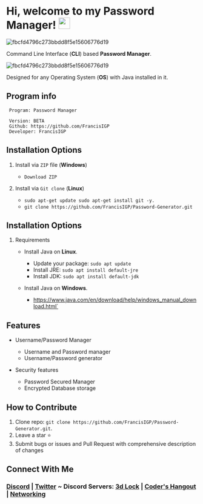 # Hi, welcome to my Password Manager! <img width="30" src="https://emojis.slackmojis.com/emojis/images/1593555389/9579/blob_excited.gif?1593555389" alt="party blob" />

![fbcfd4796c273bbdd8f5e15606776d19](https://user-images.githubusercontent.com/75497349/117658110-ef3b0780-b1cc-11eb-968b-4241ae606e64.jpg)

Command Line Interface (**CLI**) based **Password Manager**.  

![fbcfd4796c273bbdd8f5e15606776d19](https://user-images.githubusercontent.com/75497349/117658040-dc283780-b1cc-11eb-9864-19859fe64d85.jpg)

Designed for any Operating System (**OS**) with Java installed in it.

**Program info**
---

```
 Program: Password Manager
 
 Version: BETA
 Github: https://github.com/FrancisIGP
 Developer: FrancisIGP
```
**Installation Options**
---

1. Install via `ZIP` file (**Windows**)

   + `Download ZIP`
   
2. Install via `Git clone` (**Linux**)

   + `sudo apt-get update sudo apt-get install git -y.`
   + `git clone https://github.com/FrancisIGP/Password-Generator.git`

**Installation Options**
---

1. Requirements
   
   - Install Java on **Linux**.
   
     + Update your package: `sudo apt update`
     + Install JRE: `sudo apt install default-jre`
     + Install JDK: `sudo apt install default-jdk`
   - Install Java on **Windows**.
   
     + https://www.java.com/en/download/help/windows_manual_download.html`


**Features**
---

- Username/Password Manager

  + Username and Password manager
  + Username/Password generator
  
- Security features 
 
  + Password Secured Manager
  + Encrypted Database storage
   
**How to Contribute**
---

1. Clone repo: `git clone https://github.com/FrancisIGP/Password-Generator.git`.
2. Leave a star ⭐
3. Submit bugs or issues and Pull Request with comprehensive description of changes

**Connect With Me**
---

<h3><a href="https://discordapp.com/users/448500121605505035/">Discord</a> | <a href="https://twitter.com/Francis_IGP">Twitter</a> ~  Discord Servers: <a href="https://discord.gg/G563YXspQf">3d Lock</a> | <a href="https://discord.gg/sc8n9p8w6E">Coder's Hangout</a> | <a href="https://discord.com/invite/VMSh7qY">Networking</a></h3> 

